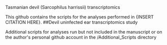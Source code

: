 Tasmanian devil (Sarcophilus harrissii) transcriptomics

This github contains the scripts for the analyses performed in {INSERT CITATION HERE}. 
##Devil uninfected ear transcriptomics study 

Additional scripts for analyses run but not included in the manuscript or on the author's personal github account in the /Additional_Scripts directory
